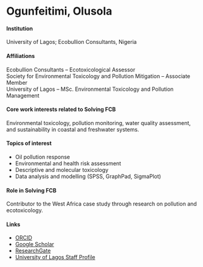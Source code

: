 # Ogunfeitimi, Olusola

#### Institution

University of Lagos; Ecobullion Consultants, Nigeria

#### Affiliations

Ecobullion Consultants – Ecotoxicological Assessor\
Society for Environmental Toxicology and Pollution Mitigation – Associate Member\
University of Lagos – MSc. Environmental Toxicology and Pollution Management

#### Core work interests related to Solving FCB

Environmental toxicology, pollution monitoring, water quality assessment, and sustainability in coastal and freshwater systems.

#### Topics of interest

* Oil pollution response
* Environmental and health risk assessment
* Descriptive and molecular toxicology
* Data analysis and modelling (SPSS, GraphPad, SigmaPlot)

#### Role in Solving FCB

Contributor to the West Africa case study through research on pollution and ecotoxicology.

#### Links

* [ORCID](https://orcid.org/0000-0002-5087-1272)
* [Google Scholar](https://scholar.google.com/citations?user=UhRSDTIAAAAJ\&hl=en\&oi=ao)
* [ResearchGate](https://www.researchgate.net/profile/Olusola-Ogunfeitimi)
* [University of Lagos Staff Profile](https://unilag.edu.ng/?our-staff=ogunfeitimi-olusola-ayoola)
